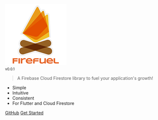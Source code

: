 <img src="https://raw.githubusercontent.com/SupposedlySam/firefuel/main/docs/assets/firefuel_logo.png" height="200" alt="Firefuel" /><br/><small>v0.0.1</small>

<!-- 
[![build](https://github.com/SupposedlySam/firefuel/workflows/build/badge.svg)](https://github.com/SupposedlySam/firefuel/actions)
[![codecov](https://codecov.io/gh/SupposedlySam/Firefuel/branch/main/graph/badge.svg)](https://codecov.io/gh/SupposedlySam/firefuel)
[![Star on GitHub](https://img.shields.io/github/stars/SupposedlySam/firefuel.svg?style=flat&logo=github&colorB=deeppink&label=stars)](https://github.com/SupposedlySam/firefuel)
[![style: effective dart](https://img.shields.io/badge/style-effective_dart-40c4ff.svg)](https://github.com/tenhobi/effective_dart)
[![Flutter Website](https://img.shields.io/badge/flutter-website-deepskyblue.svg)](https://flutter.dev/docs/development/data-and-backend/state-mgmt/options#firefuel--rx)
[![Awesome Flutter](https://img.shields.io/badge/awesome-flutter-blue.svg?longCache=true)](https://github.com/Solido/awesome-flutter#standard)
[![Flutter Samples](https://img.shields.io/badge/flutter-samples-teal.svg?longCache=true)](http://fluttersamples.com)
[![Discord](https://img.shields.io/discord/649708778631200778.svg?logo=discord&color=blue)](https://discord.gg/firefuel)
[![License: MIT](https://img.shields.io/badge/license-MIT-purple.svg)](https://opensource.org/licenses/MIT) -->

> A Firebase Cloud Firestore library to fuel your application's growth!

- Simple
- Intuitive
- Consistent
- For Flutter and Cloud Firestore

<p class="buttons">    
    <a href="https://github.com/SupposedlySam/firefuel/" target="_blank" rel="noopener">GitHub</a>
    <a href="#/gettingstarted">Get Started</a>    
</p>